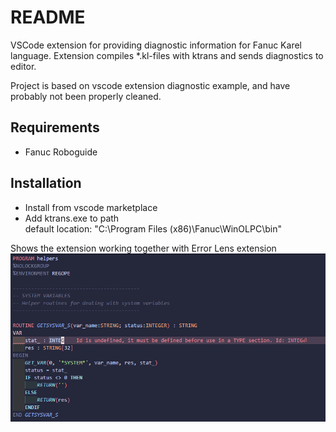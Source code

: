 # README
VSCode extension for providing diagnostic information for Fanuc Karel language.
Extension compiles *.kl-files with ktrans and sends diagnostics to editor.

Project is based on vscode extension diagnostic example, and have probably not been properly cleaned.

## Requirements
* Fanuc Roboguide

## Installation
* Install from vscode marketplace
* Add ktrans.exe to path <br/> 
default location: "C:\Program Files (x86)\Fanuc\WinOLPC\bin"

Shows the extension working together with Error Lens extension
![Multi Diagnostics](./resources/diagnostic-related-info.png)



